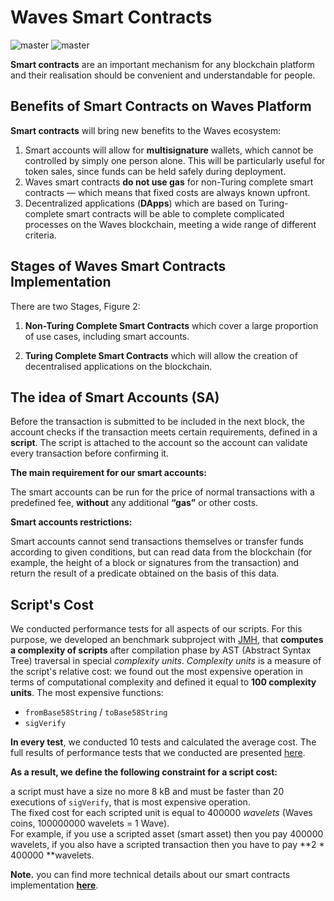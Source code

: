 # Waves Smart Contracts

![master](https://img.shields.io/badge/TESTNET-available-4bc51d.svg) ![master](https://img.shields.io/badge/node->%3D0.12.0-4bc51d.svg)

**Smart contracts** are an important mechanism for any blockchain platform and their realisation should be convenient and understandable for people.

## Benefits of Smart Contracts on Waves Platform

**Smart contracts** will bring new benefits to the Waves ecosystem:

1. Smart accounts will allow for **multisignature** wallets, which cannot be controlled by simply one person alone. This will be particularly useful for token sales, since funds can be held safely during deployment.
2. Waves smart contracts **do not use gas** for non-Turing complete smart contracts — which means that fixed costs are always known upfront.
3. Decentralized applications \(**DApps**\) which are based on Turing-complete smart contracts will be able to complete complicated processes on the Waves blockchain, meeting a wide range of different criteria.

## Stages of Waves Smart Contracts Implementation

There are two Stages, Figure 2:

1. **Non-Turing Complete Smart Contracts** which cover a large proportion of use cases, including smart accounts.

2. **Turing Complete Smart Contracts** which will allow the creation of decentralised applications on the blockchain.

## The idea of Smart Accounts \(SA\)

Before the transaction is submitted to be included in the next block, the account checks if the transaction meets certain requirements, defined in a **script**. The script is attached to the account so the account can validate every transaction before confirming it.

**The main requirement for our smart accounts:**

The smart accounts can be run for the price of normal transactions with a predefined fee, **without** any additional **“gas”** or other costs.

**Smart accounts restrictions:**

Smart accounts cannot send transactions themselves or transfer funds according to given conditions, but can read data from the blockchain \(for example, the height of a block or signatures from the transaction\) and return the result of a predicate obtained on the basis of this data.

## Script's Cost

We conducted performance tests for all aspects of our scripts. For this purpose, we developed an benchmark subproject with [JMH](http://openjdk.java.net/projects/code-tools/jmh/), that **computes a complexity of scripts** after compilation phase by AST \(Abstract Syntax Tree\) traversal in special _complexity units_. _Complexity units_ is a measure of the script's relative cost: we found out the most expensive operation in terms of computational complexity and defined it equal to **100 complexity units**. The most expensive functions:

* `fromBase58String` / `toBase58String`
* `sigVerify`

**In every test**, we conducted 10 tests and calculated the average cost. The full results of performance tests that we conducted are presented [here](/technical-details/waves-contracts-language-description/script-performance-tests.md).

**As a result, we define the following constraint for a script cost:**

a script must have a size no more 8 kB and must be faster than 20 executions of `sigVerify`, that is most expensive operation.  
The fixed cost for each scripted unit is equal to 400000 _wavelets_ \(Waves coins, 100000000 wavelets = 1 Wave\).  
For example, if you use a scripted asset \(smart asset\) then you pay 400000 wavelets, if you also have a scripted transaction then you have to pay **2 \* 400000 **wavelets.

**Note.** you can find more technical details about our smart contracts implementation [**here**](/technical-details/waves-contracts-language-description.md).

